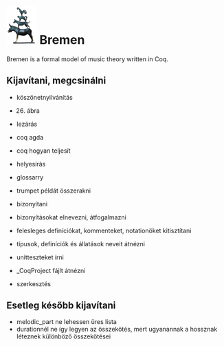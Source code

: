 # <img src="bremen.png" alt="the town musicians of bremen" width="70"/> Bremen
Bremen is a formal model of music theory written in Coq.  

## Kijavítani, megcsinálni

- köszönetnyilvánítás
- 26. ábra
- lezárás
- coq agda
- coq hogyan teljesít
- helyesírás

- glossarry

- trumpet példát összerakni
- bizonyítani
- bizonyításokat elnevezni, átfogalmazni
- felesleges definíciókat, kommenteket, notationöket kitisztítani
- típusok, definíciók és állatások neveit átnézni
- unitteszteket írni
- _CoqProject fájlt átnézni

- szerkesztés


## Esetleg később kijavítani
 - melodic_part ne lehessen üres lista
 - durationnél ne így legyen az összekötés, mert ugyanannak a hossznak léteznek különböző összekötései
